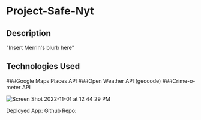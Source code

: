 # Project-Safe-Nyt

## Description
"Insert Merrin's blurb here"

## Technologies Used
###Google Maps Places API
###Open Weather API (geocode)
###Crime-o-meter API

![Screen Shot 2022-11-01 at 12 44 29 PM](https://user-images.githubusercontent.com/112192098/199301918-14362f73-5816-4b64-a96e-cba32f34d6d2.png)

Deployed App:
Github Repo:
